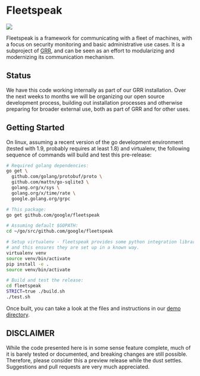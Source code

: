 # Fleetspeak

[<img src="https://travis-ci.org/google/fleetspeak.svg?branch=master" />](https://travis-ci.org/google/fleetspeak)

Fleetspeak is a framework for communicating with a fleet of machines, with a
focus on security monitoring and basic administrative use cases.  It is a
subproject of [GRR](https://github.com/google/grr/blob/master/README.md), and
can be seen as an effort to modularizing and modernizing its communication
mechanism.

## Status

We have this code working internally as part of our GRR installation. Over the
next weeks to months we will be organizing our open source development process,
building out installation processes and otherwise preparing for broader external
use, both as part of GRR and for other uses.

## Getting Started
On linux, assuming a recent version of the go development environment (tested
with 1.9, probably requires at least 1.8) and virtualenv, the following sequence
of commands will build and test this pre-release:

```bash
# Required golang dependencies:
go get \
  github.com/golang/protobuf/proto \
  github.com/mattn/go-sqlite3 \
  golang.org/x/sys \
  golang.org/x/time/rate \
  google.golang.org/grpc

# This package:
go get github.com/google/fleetspeak

# Assuming default $GOPATH:
cd ~/go/src/github.com/google/fleetspeak

# Setup virtualenv - fleetspeak provides some python integration libraries,
# and this ensures they are set up in a known way.
virtualenv venv
source venv/bin/activate
pip install -e .
source venv/bin/activate

# Build and test the release:
cd fleetspeak
STRICT=true ./build.sh
./test.sh
```

Once built, you can take a look at the files and instructions in our
[demo directory](https://github.com/google/fleetspeak/tree/master/fleetspeak/src/demo).

## DISCLAIMER

While the code presented here is in some sense feature complete, much of it is
barely tested or documented, and breaking changes are still possible.
Therefore, please consider this a preview release while the dust settles.
Suggestions and pull requests are very much appreciated.
